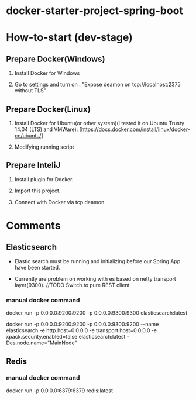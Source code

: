 # docker-starter-project-spring-boot

# How-to-start (dev-stage)

## Prepare Docker(Windows)

1. Install Docker for Windows

2. Go to settings and turn on : "Expose deamon on tcp://localhost:2375 without TLS"

## Prepare Docker(Linux)

1. Install Docker for Ubuntu(or other system)(I tested it on Ubuntu Trusty 14.04 (LTS) and VMWare): [https://docs.docker.com/install/linux/docker-ce/ubuntu/]

2. Modifying running script

## Prepare InteliJ 

1. Install plugin for Docker.

2. Import this project.

3. Connect with Docker via tcp deamon.

# Comments

## Elasticsearch
- Elastic search must be running and initializing before our Spring App have been started. 

- Currently are problem on working with es based on netty transport layer(9300). //TODO Switch to pure REST client

### manual docker command
docker run -p 0.0.0.0:9200:9200 -p 0.0.0.0:9300:9300 elasticsearch:latest 

docker run -p 0.0.0.0:9200:9200 -p 0.0.0.0:9300:9200 --name elasticsearch -e http.host=0.0.0.0 -e transport.host=0.0.0.0 -e xpack.security.enabled=false elasticsearch:latest -Des.node.name="MainNode"

## Redis
### manual docker command
docker run -p 0.0.0.0:6379:6379 redis:latest 
